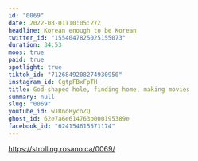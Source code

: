 ```yaml
---
id: "0069"
date: 2022-08-01T10:05:27Z
headline: Korean enough to be Korean
twitter_id: "1554047825025155073"
duration: 34:53
moos: true
paid: true
spotlight: true
tiktok_id: "7126849208274930950"
instagram_id: CgtpFBxFpTH
title: God-shaped hole, finding home, making movies
summary: null
slug: "0069"
youtube_id: wJRnoBycoZQ
ghost_id: 62e7a6e614763b000195389e
facebook_id: "624154615571174"
---
```

https://strolling.rosano.ca/0069/

